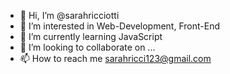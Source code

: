 - 👋 Hi, I’m @sarahricciotti
- 👀 I’m interested in Web-Development, Front-End
- 🌱 I’m currently learning JavaScript
- 💞️ I’m looking to collaborate on ...
- 📫 How to reach me sarahricci123@gmail.com

<!---
sarahricciotti/sarahricciotti is a ✨ special ✨ repository because its `README.md` (this file) appears on your GitHub profile.
You can click the Preview link to take a look at your changes.
--->
